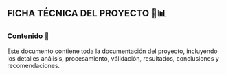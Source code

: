 ## FICHA TÉCNICA DEL PROYECTO :pushpin::bar_chart:

### Contenido :dart:

Este documento contiene toda la documentación del proyecto, incluyendo los detalles análisis, procesamiento, válidación, resultados, conclusiones y recomendaciones.

